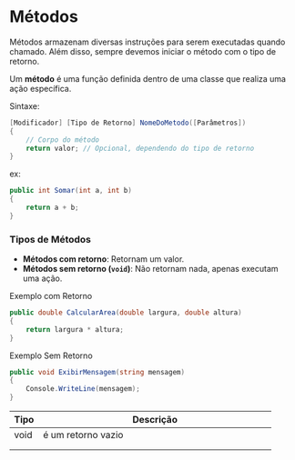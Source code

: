 # Métodos

Métodos armazenam diversas instruções para  serem executadas quando chamado. Além disso,  sempre devemos iniciar o método com o tipo de retorno.&#x20;

Um **método** é uma função definida dentro de uma classe que realiza uma ação específica.

Sintaxe:

```csharp
[Modificador] [Tipo de Retorno] NomeDoMetodo([Parâmetros])
{
    // Corpo do método
    return valor; // Opcional, dependendo do tipo de retorno
}

```

ex:

```csharp
public int Somar(int a, int b)
{
    return a + b;
}

```

### Tipos de Métodos

* **Métodos com retorno**: Retornam um valor.
* **Métodos sem retorno (`void`)**: Não retornam nada, apenas executam uma ação.

Exemplo com Retorno

```csharp
public double CalcularArea(double largura, double altura)
{
    return largura * altura;
}

```

Exemplo Sem Retorno

```csharp
public void ExibirMensagem(string mensagem)
{
    Console.WriteLine(mensagem);
}
```



<table><thead><tr><th>Tipo</th><th width="393">Descrição</th></tr></thead><tbody><tr><td>void</td><td>é um retorno vazio</td></tr><tr><td></td><td></td></tr><tr><td></td><td></td></tr></tbody></table>
